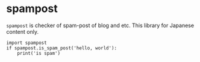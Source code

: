 # spampost

`spampost` is checker of spam-post of blog and etc.
This library for Japanese content only.

	import spampost
	if spampost.is_spam_post('hello, world'):
		print('is spam')
